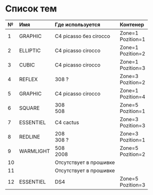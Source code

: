 # Список тем

| № | Имя | Где используется | Контенер |
|:---|:---|:---|:---|
|1|GRAPHIC|С4 picasso без cirocco|Zone=1<br>Pozition=1|
|2|ELLIPTIC|C4 picasso cirocco|Zone=1<br>Pozition=2|
|3|CUBIC|C4 picasso cirocco|Zone=1<br>Pozition=3|
|4|REFLEX|308 ?|Zone=3<br>Pozition=2|
|5|GRAPHIC|C4 picasso cirocco|Zone=1<br>Pozition=4|
|6|SQUARE|308<br>508|Zone=5<br>Pozition=1|
|7|ESSENTIEL|C4 cactus|Zone=3<br>Pozition=3|
|8|REDLINE|208<br>308 ?|Zone=3<br>Pozition=1|
|9|WARMLIGHT|508<br>2008|Zone=5<br>Pozition=2|
|10||Отсутствует в прошивке||
|11||Отсутствует в прошивке||
|12|ESSENTIEL|DS4|Zone=5<br>Pozition=3|
